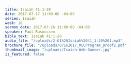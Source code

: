 ```yaml
---
title: Isaiah 41:1-20
date: 2017-07-17 11:09:00 -04:00
series: Isaiah
week: 18
sermon_date: 2017-07-16 11:00:00 -04:00
speaker: Paul Rasmussen
bible_text: Isaiah 41:1-20
audio_file: "/uploads/2-01%20Isaiah%2041_1-20%201.mp3"
brochure_file: "/uploads/07162017_MCCProgram_proof2.pdf"
thumbnail_image: "/uploads/Isaiah-Web-Banner.jpg"
is_featured: false
---
```


